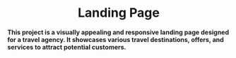 <h1 style="text-align:center">Landing Page</h1>

**This project is a visually appealing and responsive landing page designed for a travel agency. It showcases various travel destinations, offers, and services to attract potential customers.**
